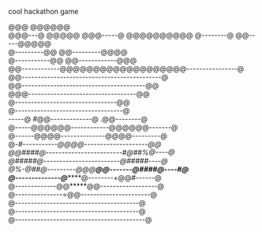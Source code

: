cool hackathon game

@@@
 @@@@@@                                                           
  @@@---@                                                    @@@@@
   @@@-----@                                           @@@@@@@@@@ 
     @--------@                                    @@-----@@@@@   
      @---------@@                             @@---------@@@@    
       @-----------@@                      @@------------@@@      
        @@------------@@@@@@@@@@@@@@@@@@@----------------@        
         @@--------------------------------------------@          
           @@---------------------------------------@@            
             @@@----------------------------------@@              
              @--------------------------------@@                 
             @----------------------------------@                 
             -----@ #@@-------------@ .@@--------@                
            @-----@@@@@@------------@@@@@@-------@                
            @------@@@@--------------@@@@---------@               
           @-*#-----------@@@@--------------------@@              
          @@####@------------------------#@##%@----@              
          @#####@------------------------@#####----@              
         @%-@##@---------@@@****@@-------@####@----#@             
          @--------------@*******@--------+@@#------@             
           @-------------@@*****@@------------------@             
            @---------------=@@----------------------@            
             @---------------------------------------@            
             @---------------------------------------@            
            @-----------------------------------------@ 
</pre>
